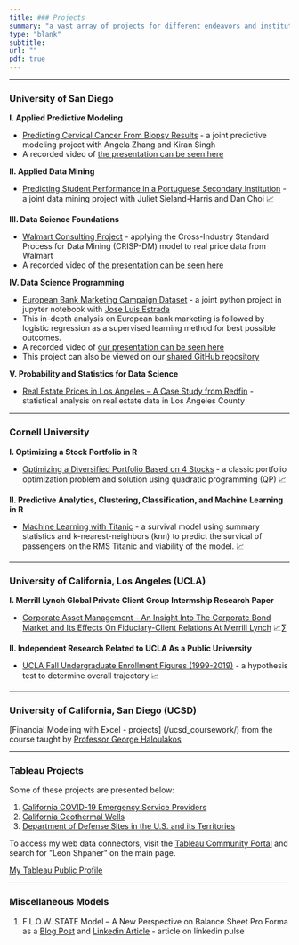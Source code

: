 ```yaml
---
title: ### Projects
summary: "a vast array of projects for different endeavors and institutions."
type: "blank"
subtitle: 
url: ""
pdf: true
---
```

---

### University of San Diego

**I. Applied Predictive Modeling**
* [Predicting Cervical Cancer From Biopsy Results](/projects/post/cervical_cancer_pred) - a joint predictive modeling project with Angela Zhang and Kiran Singh <i class="fab fa-r-project" style="font-size:22px"></i>
* A recorded video of [the presentation can be seen here](https://youtu.be/luOFCHs3nJk) <i class="fab fa-youtube" style="font-size:22px"></i>

**II. Applied Data Mining**
* [Predicting Student Performance in a Portuguese Secondary Institution](/projects/post/student_performance_models) - a joint data mining project with Juliet Sieland-Harris and Dan Choi 📈<i class="fab fa-r-project" style="font-size:22px"></i>

**III. Data Science Foundations**

* [Walmart Consulting Project](/projects/post/walmart_price_model) - applying the Cross-Industry Standard Process for Data Mining (CRISP-DM) model to real price data from Walmart
* A recorded video of [the presentation can be seen here](https://www.youtube.com/watch?v=1TqfbGY39_c) <i class="fab fa-youtube" style="font-size:22px"></i>

**IV. Data Science Programming**

* [European Bank Marketing Campaign Dataset](/projects/post/european_bank_marketing) - a joint python project in jupyter notebook with [Jose Luis Estrada](https://www.joseluisestrada.net/) <i class="fab fa-python" style="font-size:22px"></i>
* This in-depth analysis on European bank marketing is followed by logistic regression as a supervised learning method for best possible outcomes. 
* A recorded video of [our presentation can be seen here](https://www.youtube.com/watch?v=-id0kLvWdJY) <i class="fab fa-youtube" style="font-size:22px"></i>
* This project can also be viewed on our [shared GitHub repository](https://github.com/MSADS-500B-Data-Science-Programming/group_project) <i class="fab fa-github" style="font-size:22px"></i>

**V. Probability and Statistics for Data Science**

* [Real Estate Prices in Los Angeles – A Case Study from Redfin](/projects/post/los_angeles_redfin_real_estate) - statistical analysis on real estate data in Los Angeles County

---

### Cornell University


**I. Optimizing a Stock Portfolio in R**

* [Optimizing a Diversified Portfolio Based on 4 Stocks](/projects/post/stock_portfolio_in_r) - a classic portfolio optimization problem and solution using quadratic programming (QP) 📈  <i class="fab fa-r-project" style="font-size:22px"></i>

**II. Predictive Analytics, Clustering, Classification, and Machine Learning in R**

* [Machine Learning with Titanic](/projects/post/titanic_machine_learning/) - a survival model using summary statistics and k-nearest-neighbors (knn) to predict the survical of passengers on the RMS Titanic and viability of the model. 📈  <i class="fab fa-r-project" style="font-size:22px"></i>



---
### University of California, Los Angeles (UCLA)

**I. Merrill Lynch Global Private Client Group Intermship Research Paper**

- [Corporate Asset Management - An Insight Into The Corporate Bond Market and Its Effects On Fiduciary-Client Relations At Merrill Lynch](/projects/post/corporate_bonds/) 📈∑

**II. Independent Research Related to UCLA As a Public University**

- [UCLA Fall Undergraduate Enrollment Figures (1999-2019)](/projects/post/uclafallstarts_trends/) - a hypothesis test to determine overall trajectory 📈  <i class="fab fa-r-project" style="font-size:22px"></i>

---
### University of California, San Diego (UCSD)

[Financial Modeling with Excel - projects] (/ucsd_coursework/) from the course taught by [Professor George Haloulakos](https://extension.ucsd.edu/about-extension/george-a-haloulakos)

---

### Tableau Projects

Some of these projects are presented below:

1. [California COVID-19 Emergency Service Providers](/projects/post/covid_19_ca_emergencyproviders/) <br /> 
2. [California Geothermal Wells](/projects/post/ca_geothermalwells/)  <br /> 
3. [Department of Defense Sites in the U.S. and its Territories](/projects/post/dodsites/)

To access my web data connectors, visit the [Tableau Community Portal](https://tableau.github.io/webdataconnector/community/) and search for "Leon Shpaner" on the main page. 

[My Tableau Public Profile](https://public.tableau.com/profile/leon.shpaner/)

---

### Miscellaneous Models 

1. F.L.O.W. STATE Model – A New Perspective on Balance Sheet Pro Forma as a [Blog Post](/projects/post/FlowStateModel/) and [Linkedin Article](https://www.linkedin.com/pulse/flow-state-model-new-perspective-balance-sheet-pro-forma-leon-shpaner/?trackingId=jWDIwg0KuFt65YH9OOY1vg%3D%3D) - article on linkedin pulse











